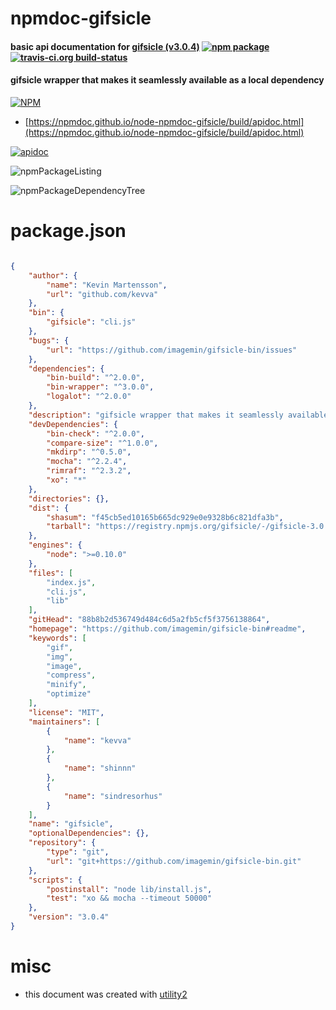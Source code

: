 # npmdoc-gifsicle

#### basic api documentation for  [gifsicle (v3.0.4)](https://github.com/imagemin/gifsicle-bin#readme)  [![npm package](https://img.shields.io/npm/v/npmdoc-gifsicle.svg?style=flat-square)](https://www.npmjs.org/package/npmdoc-gifsicle) [![travis-ci.org build-status](https://api.travis-ci.org/npmdoc/node-npmdoc-gifsicle.svg)](https://travis-ci.org/npmdoc/node-npmdoc-gifsicle)

#### gifsicle wrapper that makes it seamlessly available as a local dependency

[![NPM](https://nodei.co/npm/gifsicle.png?downloads=true&downloadRank=true&stars=true)](https://www.npmjs.com/package/gifsicle)

- [https://npmdoc.github.io/node-npmdoc-gifsicle/build/apidoc.html](https://npmdoc.github.io/node-npmdoc-gifsicle/build/apidoc.html)

[![apidoc](https://npmdoc.github.io/node-npmdoc-gifsicle/build/screenCapture.buildCi.browser.%252Ftmp%252Fbuild%252Fapidoc.html.png)](https://npmdoc.github.io/node-npmdoc-gifsicle/build/apidoc.html)

![npmPackageListing](https://npmdoc.github.io/node-npmdoc-gifsicle/build/screenCapture.npmPackageListing.svg)

![npmPackageDependencyTree](https://npmdoc.github.io/node-npmdoc-gifsicle/build/screenCapture.npmPackageDependencyTree.svg)



# package.json

```json

{
    "author": {
        "name": "Kevin Martensson",
        "url": "github.com/kevva"
    },
    "bin": {
        "gifsicle": "cli.js"
    },
    "bugs": {
        "url": "https://github.com/imagemin/gifsicle-bin/issues"
    },
    "dependencies": {
        "bin-build": "^2.0.0",
        "bin-wrapper": "^3.0.0",
        "logalot": "^2.0.0"
    },
    "description": "gifsicle wrapper that makes it seamlessly available as a local dependency",
    "devDependencies": {
        "bin-check": "^2.0.0",
        "compare-size": "^1.0.0",
        "mkdirp": "^0.5.0",
        "mocha": "^2.2.4",
        "rimraf": "^2.3.2",
        "xo": "*"
    },
    "directories": {},
    "dist": {
        "shasum": "f45cb5ed10165b665dc929e0e9328b6c821dfa3b",
        "tarball": "https://registry.npmjs.org/gifsicle/-/gifsicle-3.0.4.tgz"
    },
    "engines": {
        "node": ">=0.10.0"
    },
    "files": [
        "index.js",
        "cli.js",
        "lib"
    ],
    "gitHead": "88b8b2d536749d484c6d5a2fb5cf5f3756138864",
    "homepage": "https://github.com/imagemin/gifsicle-bin#readme",
    "keywords": [
        "gif",
        "img",
        "image",
        "compress",
        "minify",
        "optimize"
    ],
    "license": "MIT",
    "maintainers": [
        {
            "name": "kevva"
        },
        {
            "name": "shinnn"
        },
        {
            "name": "sindresorhus"
        }
    ],
    "name": "gifsicle",
    "optionalDependencies": {},
    "repository": {
        "type": "git",
        "url": "git+https://github.com/imagemin/gifsicle-bin.git"
    },
    "scripts": {
        "postinstall": "node lib/install.js",
        "test": "xo && mocha --timeout 50000"
    },
    "version": "3.0.4"
}
```



# misc
- this document was created with [utility2](https://github.com/kaizhu256/node-utility2)
